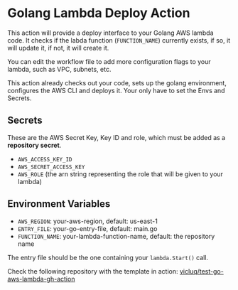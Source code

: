 # Golang Lambda Deploy Action

This action will provide a deploy interface to your Golang AWS lambda code. It checks if the labda function (`FUNCTION_NAME`) currently exists, if so, it will update it, if not, it will create it.

You can edit the workflow file to add more configuration flags to your lambda, such as VPC, subnets, etc.

This action already checks out your code, sets up the golang environment, configures the AWS CLI and deploys it. Your only have to set the Envs and Secrets.

## Secrets
These are the AWS Secret Key, Key ID and role, which must be added as a **repository secret**.

- `AWS_ACCESS_KEY_ID`
- `AWS_SECRET_ACCESS_KEY`
- `AWS_ROLE` (the arn string representing the role that will be given to your lambda)

## Environment Variables
 - `AWS_REGION`: your-aws-region, default: us-east-1
 - `ENTRY_FILE`: your-go-entry-file, default: main.go
 - `FUNCTION_NAME`: your-lambda-function-name, default: the repository name

The entry file should be the one containing your `lambda.Start()` call.

Check the following repository with the template in action: [vicluq/test-go-aws-lambda-gh-action](https://github.com/vicluq/test-go-gh-action)
